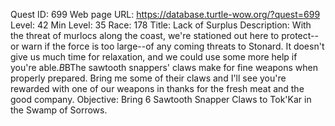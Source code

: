 Quest ID: 699
Web page URL: https://database.turtle-wow.org/?quest=699
Level: 42
Min Level: 35
Race: 178
Title: Lack of Surplus
Description: With the threat of murlocs along the coast, we're stationed out here to protect--or warn if the force is too large--of any coming threats to Stonard. It doesn't give us much time for relaxation, and we could use some more help if you're able.$B$BThe sawtooth snappers' claws make for fine weapons when properly prepared. Bring me some of their claws and I'll see you're rewarded with one of our weapons in thanks for the fresh meat and the good company.
Objective: Bring 6 Sawtooth Snapper Claws to Tok'Kar in the Swamp of Sorrows.
